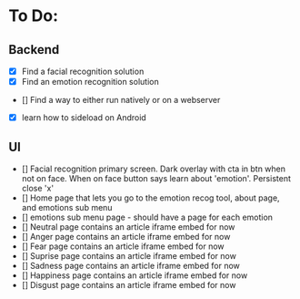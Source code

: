 # To Do:<br>
## Backend
- [X] Find a facial recognition solution
- [X] Find an emotion recognition solution
- [] Find a way to either run natively or on a webserver 
- [X] learn how to sideload on Android
## UI
- [] Facial recognition primary screen. Dark overlay with cta in btn when not on face. When on face button says learn about 'emotion'. Persistent close 'x'
- [] Home page that lets you go to the emotion recog tool, about page, and emotions sub menu 
- [] emotions sub menu page - should have a page for each emotion
- [] Neutral page contains an article iframe embed for now
- [] Anger page contains an article iframe embed for now
- [] Fear page contains an article iframe embed for now
- [] Suprise page contains an article iframe embed for now
- [] Sadness page contains an article iframe embed for now
- [] Happiness page contains an article iframe embed for now
- [] Disgust page contains an article iframe embed for now
